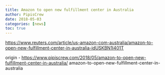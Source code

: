 ```yaml
---
title: Amazon to open new fulfillment center in Australia
author: PipisCrew
date: 2018-05-03
categories: [news]
toc: true
---
```


https://www.reuters.com/article/us-amazon-com-australia/amazon-to-open-new-fulfillment-center-in-australia-idUSKBN1I401T

origin - https://www.pipiscrew.com/2018/05/amazon-to-open-new-fulfillment-center-in-australia/ amazon-to-open-new-fulfillment-center-in-australia